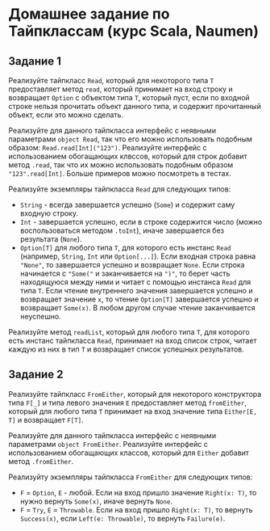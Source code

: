# Домашнее задание по Тайпклассам (курс Scala, Naumen)

## Задание 1

Реализуйте тайпкласс `Read`, который для некоторого типа `T` предоставляет метод `read`, который принимает на вход
строку и возвращает `Option` с объектом типа `T`, который пуст, если по входной строке нельзя прочитать объект
данного типа, и содержит прочитанный объект, если это можно сделать.

Реализуйте для данного тайпкласса интерфейс с неявными параметрами `object Read`, так что его можно использовать
подобным образом: `Read.read[Int]("123")`. Реализуйте интерфейс с использованием обогащающих клвссов, который
для строк добавит метод `.read`, так что их можно использовать подобным образом `"123".read[Int]`. Больше примеров
можно посмотреть в тестах.

Реализуйте экземпляры тайпкласса `Read` для следующих типов:
* `String` - всегда завершается успешно (`Some`) и содержит саму входную строку.
* `Int` - завершается успешно, если в строке содержится число (можно воспользоваться методом `.toInt`), иначе
завершается без результата (`None`).
* `Option[T]` для любого типа `T`, для которого есть инстанс `Read` (например, `String`, `Int` или `Option[...]`).
Если входная строка равна `"None"`, то завершается успешно и возвращает `None`. Если строка начинается с `"Some("`
и заканчивается на `")"`, то берет часть находящуюся между ними и читает с помощью инстанса `Read` для типа `T`.
Если чтение внутреннего значения завершается успешно и возвращает значение `x`, то чтение `Option[T]` завершается
успешно и возвращает `Some(x)`. В любом другом случае чтение заканчивается неуспешно.

Реализуйте метод `readList`, который для любого типа `T`, для которого есть инстанс тайпкласса `Read`,
принимает на вход список строк, читает каждую из них в тип `T` и возвращает список успешных результатов.

## Задание 2

Реализуйте тайпкласс `FromEither`, который для некоторого конструктора типа `F[_]` и типа левого значения `E`
предоставляет метод `fromEither`, который для любого типа `T` принимает на вход значение типа `Either[E, T]` и
возвращает `F[T]`.

Реализуйте для данного тайпкласса интерфейс с неявными параметрами `object FromEither`.
Реализуйте интерфейс с использованием обогащающих классов, который для `Either` добавит метод `.fromEither`.

Реализуйту экземпляры тайпкласса `FromEither` для следующих типов:
* `F` = `Option`, `E` - любой. Если на вход пришло значение `Right(x: T)`, то нужно вернуть `Some(x)`, иначе вернуть `None`.
* `F` = `Try`, `E` = `Throwable`. Если на вход пришло `Right(x: T)`, то вернуть `Success(x)`, если `Left(e: Throwable)`,
то вернуть `Failure(e)`.